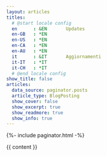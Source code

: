 ```yaml
---
layout: articles
titles:
  # @start locale config
  en      : &EN       Updates
  en-GB   : *EN
  en-US   : *EN
  en-CA   : *EN
  en-AU   : *EN
  it      : &IT       Aggiornamenti
  it-IT   : *IT
  it-CH   : *IT
  # @end locale config
show_title: false
articles:
  data_source: paginator.posts
  article_type: BlogPosting
  show_cover: false
  show_excerpt: true
  show_readmore: true
  show_info: true
---
```

<div class="layout--home">
  {%- include paginator.html -%}
</div>
<script>
  {%- include scripts/home.js -%}
</script>

{{ content }}
